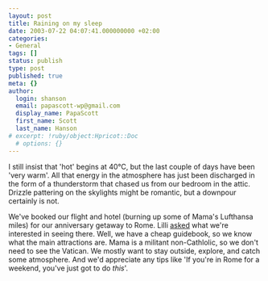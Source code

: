 ```yaml
---
layout: post
title: Raining on my sleep
date: 2003-07-22 04:07:41.000000000 +02:00
categories:
- General
tags: []
status: publish
type: post
published: true
meta: {}
author:
  login: shanson
  email: papascott-wp@gmail.com
  display_name: PapaScott
  first_name: Scott
  last_name: Hanson
# excerpt: !ruby/object:Hpricot::Doc
  # options: {}
---
```

<p>I still insist that 'hot' begins at 40°C, but the last couple of days have been 'very warm'. All that energy in the atmosphere has just been discharged in the form of a thunderstorm that chased us from our bedroom in the attic. Drizzle pattering on the skylights might be romantic, but a downpour certainly is not.</p>
<p>We've booked our flight and hotel (burning up some of Mama's Lufthansa miles) for our anniversary getaway to Rome. Lilli <a href="/2003/07/13/2419.php">asked</a> what we're interested in seeing there. Well, we have a cheap guidebook, so we know what the main attractions are. Mama is a militant non-Cathlolic, so we don't need to see the Vatican. We mostly want to stay outside, explore, and catch some atmosphere. And we'd appreciate any tips like 'If you're in Rome for a weekend, you've just got to do <i>this</i>'.</p>
